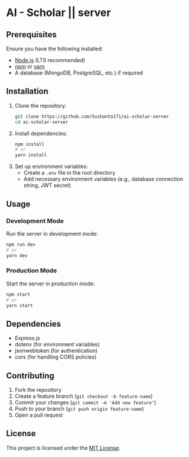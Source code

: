 # AI - Scholar || server

## Prerequisites

Ensure you have the following installed:

- [Node.js](https://nodejs.org/) (LTS recommended)
- [npm](https://www.npmjs.com/) or [yarn](https://yarnpkg.com/)
- A database (MongoDB, PostgreSQL, etc.) if required

## Installation

1. Clone the repository:
   ```sh
   git clone https://github.com/Sushanto171/ai-scholar-server
   cd ai-scholar-server
   ```
2. Install dependencies:
   ```sh
   npm install
   # or
   yarn install
   ```
3. Set up environment variables:
   - Create a `.env` file in the root directory
   - Add necessary environment variables (e.g., database connection string, JWT secret)

## Usage

### Development Mode

Run the server in development mode:

```sh
npm run dev
# or
yarn dev
```

### Production Mode

Start the server in production mode:

```sh
npm start
# or
yarn start
```

## Dependencies

- Express.js
- dotenv (for environment variables)
- jsonwebtoken (for authentication)
- cors (for handling CORS policies)

## Contributing

1. Fork the repository
2. Create a feature branch (`git checkout -b feature-name`)
3. Commit your changes (`git commit -m 'Add new feature'`)
4. Push to your branch (`git push origin feature-name`)
5. Open a pull request

## License

This project is licensed under the [MIT License](LICENSE).
